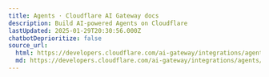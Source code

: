```yaml
---
title: Agents · Cloudflare AI Gateway docs
description: Build AI-powered Agents on Cloudflare
lastUpdated: 2025-01-29T20:30:56.000Z
chatbotDeprioritize: false
source_url:
  html: https://developers.cloudflare.com/ai-gateway/integrations/agents/
  md: https://developers.cloudflare.com/ai-gateway/integrations/agents/index.md
---
```


